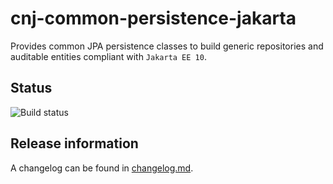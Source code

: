 # cnj-common-persistence-jakarta

Provides common JPA persistence classes to build generic repositories and auditable entities
compliant with `Jakarta EE 10`.

## Status
![Build status](https://codebuild.eu-west-1.amazonaws.com/badges?uuid=eyJlbmNyeXB0ZWREYXRhIjoiVlRCellDSWNWMkVTS2pCNUFDN1Q2RkI0WVhHTXBZNndabTl5cnh6aTVVZGlTMlprcndNRnMzUnJVelE4T1Q0eXoybDcrdDVRMk9OQjUwckV6OXduWlpzPSIsIml2UGFyYW1ldGVyU3BlYyI6ImlHVnB6SEJhYTYyd2xHd2siLCJtYXRlcmlhbFNldFNlcmlhbCI6MX0%3D&branch=main)

## Release information

A changelog can be found in [changelog.md](changelog.md).
